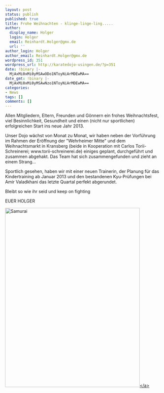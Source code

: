 ```yaml
---
layout: post
status: publish
published: true
title: Frohe Weihnachten - klinge-linge-ling.....
author:
  display_name: Holger
  login: Holger
  email: Reinhardt.Holger@gmx.de
  url: ''
author_login: Holger
author_email: Reinhardt.Holger@gmx.de
wordpress_id: 351
wordpress_url: http://karatedojo-usingen.de/?p=351
date: !binary |-
  MjAxMi0xMi0yMSAwODo1NToyNiArMDEwMA==
date_gmt: !binary |-
  MjAxMi0xMi0yMSAwNzo1NToyNiArMDEwMA==
categories:
- News
tags: []
comments: []
---
```

<p>Allen Mitgliedern, Eltern, Freunden und G&ouml;nnern ein frohes Weihnachtsfest, viel Besinnlichkeit, Gesundheit und einen (nicht nur sportlichen) erfolgreichen Start ins neue Jahr 2013.</p>
<p>Unser Dojo w&auml;chst von Monat zu Monat, wir haben neben der Vorf&uuml;hrung im Rahmen der Er&ouml;ffnung der "Wehrheimer Mitte" und dem Weihnachtsmarkt in Kransberg (beide in Kooperation mit Carlos Torii-Schreinerei; www.torii-schreinerei.de) einiges geplant, durchgef&uuml;hrt und zusammen abgehakt. Das Team hat sich zusammengefunden und zieht an einem Strang... </p>
<p>Sportlich gesehen, haben wir mit einer neuen Trainerin, der Planung f&uuml;r das Kindertraining ab Januar 2013 und den bestandenen Kyu-Pr&uuml;fungen bei Amir Valadkhani das letzte Quartal perfekt abgerundet. </p>
<p>Bleibt so wie ihr seid und keep on fighting</p>
<p>EUER HOLGER</p>
<p><a href="http:&#47;&#47;karatedojo-usingen.de&#47;2012&#47;12&#47;21&#47;frohe-weihnachten-klinge-linge-ling&#47;samurai&#47;" rel="attachment wp-att-354"><img src="http:&#47;&#47;karatedojo-usingen.de&#47;wp-content&#47;uploads&#47;2012&#47;12&#47;Samurai.jpg" alt="Samurai" width="437" height="581" class="aligncenter size-full wp-image-354" &#47;><&#47;a></p>
